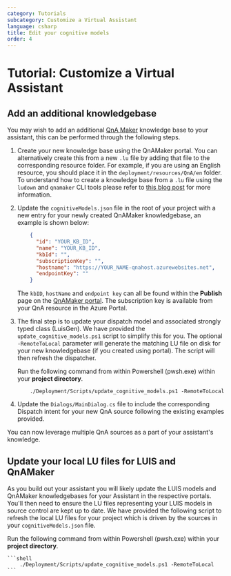 ```yaml
---
category: Tutorials
subcategory: Customize a Virtual Assistant
language: csharp
title: Edit your cognitive models
order: 4
---
```


# Tutorial: Customize a Virtual Assistant

## Add an additional knowledgebase

You may wish to add an additional [QnA Maker](https://www.qnamaker.ai/) knowledge base to your assistant, this can be performed through the following steps.

1. Create your new knowledge base using the QnAMaker portal. You can alternatively create this from a new `.lu` file by adding that file to the corresponding resource folder. For example, if you are using an English resource, you should place it in the `deployment/resources/QnA/en` folder. To understand how to create a knowledge base from a `.lu` file using the `ludown` and `qnamaker` CLI tools please refer to [this blog post](https://blog.botframework.com/2018/06/20/qnamaker-with-the-new-botbuilder-tools-for-local-development/) for more information.

3. Update the `cognitiveModels.json` file in the root of your project with a new entry for your newly created QnAMaker knowledgebase, an example is shown below:

    ```json
        {
          "id": "YOUR_KB_ID",
          "name": "YOUR_KB_ID",
          "kbId": "",
          "subscriptionKey": "",
          "hostname": "https://YOUR_NAME-qnahost.azurewebsites.net",
          "endpointKey": ""
        }
    ```

    The `kbID`, `hostName` and `endpoint key` can all be found within the **Publish** page on the [QnAMaker portal](https://qnamaker.ai). The subscription key is available from your QnA resource in the Azure Portal.

4. The final step is to update your dispatch model and associated strongly typed class (LuisGen). We have provided the `update_cognitive_models.ps1` script to simplify this for you. The optional `-RemoteToLocal` parameter will generate the matching LU file on disk for your new knowledgebase (if you created using portal). The script will then refresh the dispatcher. 

    Run the following command from within  Powershell (pwsh.exe) within your **project directory**.

    ```shell
        ./Deployment/Scripts/update_cognitive_models.ps1 -RemoteToLocal
    ```

5. Update the `Dialogs/MainDialog.cs` file to include the corresponding Dispatch intent for your new QnA source following the existing examples provided.

You can now leverage multiple QnA sources as a part of your assistant's knowledge.

## Update your local LU files for LUIS and QnAMaker

As you build out your assistant you will likely update the LUIS models and QnAMaker knowledgebases for your Assistant in the respective portals. You'll then need to ensure the LU files representing your LUIS models in source control are kept up to date. We have provided the following script to refresh the local LU files for your project which is driven by the sources in your `cognitiveModels.json` file.

Run the following command from within  Powershell (pwsh.exe) within your **project directory**.

    ```shell
        ./Deployment/Scripts/update_cognitive_models.ps1 -RemoteToLocal
    ```